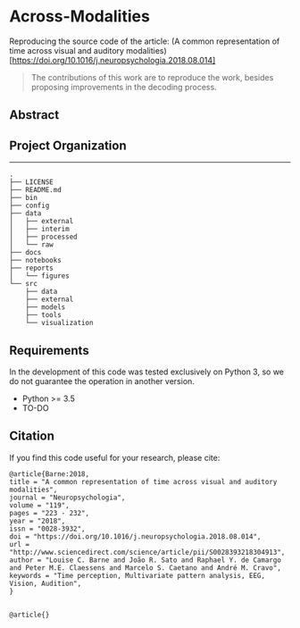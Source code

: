 # Across-Modalities


Reproducing the source code of the article: (A common representation of time across visual and auditory modalities)[https://doi.org/10.1016/j.neuropsychologia.2018.08.014]


> The contributions of this work are to reproduce the work, besides proposing improvements in the decoding process.

## Abstract

> 





## Project Organization
--------------------
    .
    ├── LICENSE
    ├── README.md
    ├── bin
    ├── config
    ├── data
    │   ├── external
    │   ├── interim
    │   ├── processed
    │   └── raw
    ├── docs
    ├── notebooks
    ├── reports
    │   └── figures
    └── src
        ├── data
        ├── external
        ├── models
        ├── tools
        └── visualization


## Requirements

In the development of this code was tested exclusively on Python 3, so we do not guarantee the operation in another version.

- Python >= 3.5
- TO-DO



## Citation

If you find this code useful for your research, please cite:

    @article{Barne:2018,
    title = "A common representation of time across visual and auditory modalities",
    journal = "Neuropsychologia",
    volume = "119",
    pages = "223 - 232",
    year = "2018",
    issn = "0028-3932",
    doi = "https://doi.org/10.1016/j.neuropsychologia.2018.08.014",
    url = "http://www.sciencedirect.com/science/article/pii/S0028393218304913",
    author = "Louise C. Barne and João R. Sato and Raphael Y. de Camargo and Peter M.E. Claessens and Marcelo S. Caetano and André M. Cravo",
    keywords = "Time perception, Multivariate pattern analysis, EEG, Vision, Audition",
    }
 

    @article{}



        